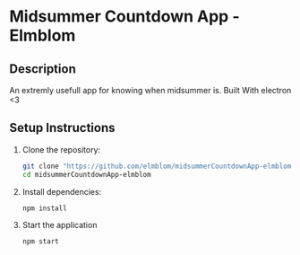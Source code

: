 # Midsummer Countdown App - Elmblom

## Description
   An extremly usefull app for knowing when midsummer is.
   Built With electron <3

## Setup Instructions
1. Clone the repository:
   ```bash
   git clone "https://github.com/elmblom/midsummerCountdownApp-elmblom"
   cd midsummerCountdownApp-elmblom
2. Install dependencies:
   ```bash
   npm install
3. Start the application
   ```bash
   npm start
